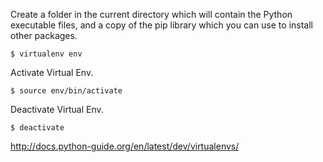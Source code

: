 Create a folder in the current directory which will contain the Python executable files, and a copy of the pip library which you can use to install other packages. 

	$ virtualenv env

Activate Virtual Env.

	$ source env/bin/activate
	
Deactivate Virtual Env.	

	$ deactivate
	
	
http://docs.python-guide.org/en/latest/dev/virtualenvs/	